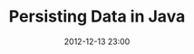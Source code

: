 ---
layout: redirect
title: "Persisting Data in Java"
date: 2012-12-13 23:00
redirect: http://code.makery.ch/blog/persisting-data-in-java/
---
